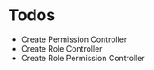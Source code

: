 # Todos

- Create Permission Controller
- Create Role Controller
- Create Role Permission Controller